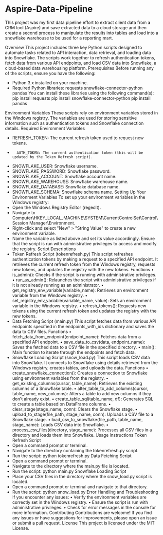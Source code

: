 # Aspire-Data-Pipeline
 This project was my first data pipeline effort to extract client data from a CRM tool (Aspire) and save extracted data to a cloud storage and then create a second process to manipulate the results into tables and load into a snowflake warehouse to be used for a reporting mart.


Overview
This project includes three key Python scripts designed to automate tasks related to API interaction, data retrieval, and loading data into Snowflake. The scripts work together to refresh authentication tokens, fetch data from various API endpoints, and load CSV data into Snowflake, a cloud-based data warehousing platform.
Prerequisites
Before running any of the scripts, ensure you have the following:
- Python 3.x installed on your machine.
- Required Python libraries:
   requests
   snowflake-connector-python
   pandas
You can install these libraries using the following command(s):
pip install requests
pip install snowflake-connector-python
pip install pandas

Environment Variables
These scripts rely on environment variables stored in the Windows registry. The variables are used for storing sensitive information such as authentication tokens and Snowflake connection details.
Required Environment Variables
-	REFRESH_TOKEN: The current refresh token used to request new tokens.
-		AUTH_TOKEN: The current authentication token (this will be updated by the Token Refresh script).
-	SNOWFLAKE_USER: Snowflake username.
-	SNOWFLAKE_PASSWORD: Snowflake password.
-	SNOWFLAKE_ACCOUNT: Snowflake account name.
-	SNOWFLAKE_WAREHOUSE: Snowflake warehouse name.
-	SNOWFLAKE_DATABASE: Snowflake database name.
-	SNOWFLAKE_SCHEMA: Snowflake schema name.
Setting Up Your Environment Variables
To set up your environment variables in the Windows registry:
-	Open the Windows Registry Editor (regedit).
-	Navigate to Computer\HKEY_LOCAL_MACHINE\SYSTEM\CurrentControlSet\Control\Session Manager\Environment.
-	Right-click and select "New" > "String Value" to create a new environment variable.
-	Name the variable as listed above and set its value accordingly.
Ensure that the script is run with administrative privileges to access and modify the registry.
Script Descriptions
- Token Refresh Script (tokenrefresh.py)
This script refreshes authentication tokens by making a request to a specified API endpoint. It retrieves the current refresh token from the Windows registry, requests new tokens, and updates the registry with the new tokens.
Functions
•	is_admin(): Checks if the script is running with administrative privileges.
•	run_as_admin(): Relaunches the script with administrative privileges if it is not already running as an administrator.
•	get_registry_env_variable(variable_name): Retrieves an environment variable from the Windows registry.
•	set_registry_env_variable(variable_name, value): Sets an environment variable in the Windows registry.
•	refresh_tokens(): Requests new tokens using the current refresh token and updates the registry with the new tokens.
- Data Fetching Script (main.py)
This script fetches data from various API endpoints specified in the endpoints_with_ids dictionary and saves the data to CSV files.
Functions
•	fetch_data_from_endpoint(endpoint_name): Fetches data from a specified API endpoint.
•	save_data_to_csv(data, endpoint_name): Saves the fetched data to a CSV file in the specified directory.
•	main(): Main function to iterate through the endpoints and fetch data.
- Snowflake Loading Script (snow_load.py)
This script loads CSV data into Snowflake. It connects to Snowflake using details retrieved from the Windows registry, creates tables, and uploads the data.
Functions
•	create_snowflake_connection(): Creates a connection to Snowflake using environment variables from the registry.
•	get_existing_columns(cursor, table_name): Retrieves the existing columns of a Snowflake table.
•	alter_table_to_add_columns(cursor, table_name, new_columns): Alters a table to add new columns if they don't already exist.
•	create_table_sql(table_name, df): Generates SQL to create a table based on DataFrame columns.
•	clear_stage(stage_name, conn): Clears the Snowflake stage.
•	upload_to_stage(file_path, stage_name, conn): Uploads a CSV file to a Snowflake stage.
•	load_csv_to_snowflake(file_path, table_name, stage_name): Loads CSV data into Snowflake.
•	process_csv_files(directory, stage_name): Processes all CSV files in a directory and loads them into Snowflake.
Usage Instructions
Token Refresh Script
- Open a command prompt or terminal.
- Navigate to the directory containing the tokenrefresh.py script.
- Run the script:
     python tokenrefresh.py
Data Fetching Script
- Open a command prompt or terminal.
-	Navigate to the directory where the main.py file is located.
-	Run the script:
     python main.py
Snowflake Loading Script
- Place your CSV files in the directory where the snow_load.py script is located.
- Open a command prompt or terminal and navigate to that directory.
- Run the script:
     python snow_load.py
Error Handling and Troubleshooting
If you encounter any issues:
•	Verify the environment variables are correctly set in the Windows registry.
•	Ensure the script is run with administrative privileges.
•	Check for error messages in the console for more information.
Contributing
Contributions are welcome! If you find any issues or have suggestions for improvements, please open an issue or submit a pull request.
License
This project is licensed under the MIT License.

